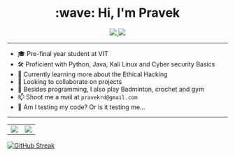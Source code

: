 <h1 align="center">:wave: Hi, I'm Pravek</h1>

<p align="center">
  <a href="https://www.linkedin.com/in/pravek-dixit-7594b41b3/">
    <img src="https://img.shields.io/badge/LinkedIn-0077B5?style=for-the-badge&logo=linkedin&logoColor=white">
   <a/>
  <a href="https://github.com/Pravekrd">
    <img src="https://img.shields.io/badge/harshpailkar-100000?style=for-the-badge&logo=github&logoColor=white">
   <a/>
</p>

---
    
- 🎓 Pre-final year student at VIT
- 🛠 Proficient with Python, Java, Kali Linux and Cyber security Basics
- 🌱 Currently learning more about the Ethical Hacking
- 👯 Looking to collaborate on projects
- 💬 Besides programming, I also play Badminton, crochet and gym
- 📫 Shoot me a mail at `pravekrd@gmail.com`
- 🤖 Am I testing my code? Or is it testing me...

---

<table cellspacing="0" cellpadding="0" border="0">
  <tr>
    <td>
      <a href="https://github.com/Pravekrd">
        <img src="https://github-readme-stats.vercel.app/api?username=Pravekrd&show_icons=true&include_all_commits=true&theme=tokyonight">
      <a/>
    </td>
    <td>
      <a href="https://github.com/Pravekrd">
        <img src="https://github-readme-stats.vercel.app/api/top-langs/?username=Pravekrd&layout=compact&theme=tokyonight">
      <a/>
    </td>
  </tr>
</table>
    
[![GitHub Streak](https://streak-stats.demolab.com/?user=harshpailkar)](https://git.io/streak-stats)
